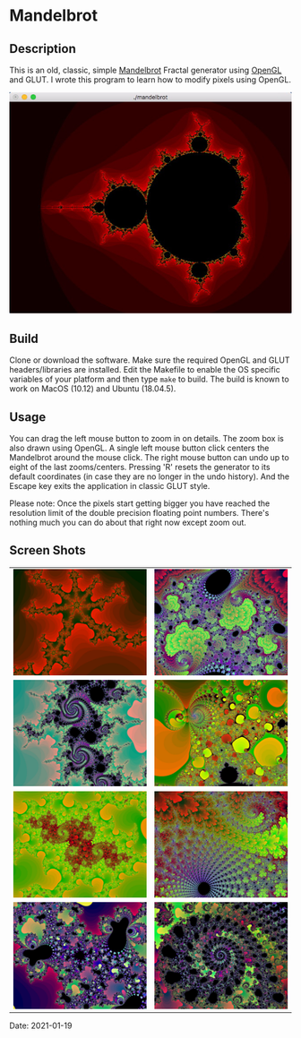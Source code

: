 # Mandelbrot

## Description

This is an old, classic, simple [Mandelbrot](https://en.wikipedia.org/wiki/Mandelbrot_set) Fractal generator using [OpenGL](https://www.opengl.org/) and GLUT. I wrote this program to learn how to modify pixels using OpenGL.

![Mandelbrot](images/Mandelbrot.jpeg)

## Build

Clone or download the software. Make sure the required OpenGL and GLUT headers/libraries are installed. Edit the Makefile to enable the OS specific variables of your platform and then type `make` to build. The build is known to work on MacOS (10.12) and Ubuntu (18.04.5).

## Usage

You can drag the left mouse button to zoom in on details. The zoom box is also drawn using OpenGL. A single left mouse button click centers the Mandelbrot around the mouse click. The right mouse button can undo  up to eight of the last zooms/centers. Pressing 'R' resets the generator to its default coordinates (in case they are no longer in the undo history). And the Escape key exits the application in classic GLUT style.

Please note: Once the pixels start getting bigger you have reached the resolution limit of the double precision floating point numbers. There's nothing much you can do about that right now except zoom out.

## Screen Shots

<table>
  <tr>
    <td><img src="images/Mandelbrot2.jpeg" width="320" /></td>
    <td><img src="images/Mandelbrot3.jpeg" width="320" /></td>
  </tr> 
  <tr>
    <td><img src="images/Mandelbrot4.jpeg" width="320" /></td>
    <td><img src="images/Mandelbrot5.jpeg" width="320" /></td>
  </tr> 
  <tr>
    <td><img src="images/Mandelbrot6.jpeg" width="320" /></td>
    <td><img src="images/Mandelbrot7.jpeg" width="320" /></td>
  </tr>
  <tr>
    <td><img src="images/Mandelbrot8.jpeg" width="320" /></td>
    <td><img src="images/Mandelbrot9.jpeg" width="320" /></td>
  </tr>
</table>

Date: 2021-01-19
